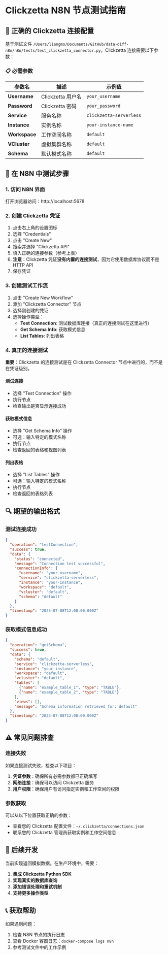 # Clickzetta N8N 节点测试指南

## 🔧 正确的 Clickzetta 连接配置

基于测试文件 `/Users/liangmo/Documents/GitHub/data-diff-n8n/n8n/tests/test_clickzetta_connector.py`，Clickzetta 连接需要以下参数：

### 📋 必需参数

| 参数名 | 描述 | 示例值 |
|--------|------|--------|
| **Username** | Clickzetta 用户名 | `your_username` |
| **Password** | Clickzetta 密码 | `your_password` |
| **Service** | 服务名称 | `clickzetta-serverless` |
| **Instance** | 实例名称 | `your-instance-name` |
| **Workspace** | 工作空间名称 | `default` |
| **VCluster** | 虚拟集群名称 | `default` |
| **Schema** | 默认模式名称 | `default` |

## 🚀 在 N8N 中测试步骤

### 1. 访问 N8N 界面
打开浏览器访问：http://localhost:5678

### 2. 创建 Clickzetta 凭证
1. 点击右上角的设置图标
2. 选择 "Credentials"
3. 点击 "Create New"
4. 搜索并选择 "Clickzetta API"
5. 填入正确的连接参数（参考上表）
6. **注意**：Clickzetta 凭证**没有内置的连接测试**，因为它使用数据库协议而不是 HTTP API
7. 保存凭证

### 3. 创建测试工作流
1. 点击 "Create New Workflow"
2. 添加 "Clickzetta Connector" 节点
3. 选择刚创建的凭证
4. 选择操作类型：
   - **Test Connection**: 测试数据库连接（真正的连接测试在这里进行）
   - **Get Schema Info**: 获取模式信息
   - **List Tables**: 列出表格

### 4. 真正的连接测试
**重要**：Clickzetta 的连接测试是在 Clickzetta Connector 节点中进行的，而不是在凭证级别。
#### 测试连接
- 选择 "Test Connection" 操作
- 执行节点
- 检查输出是否显示连接成功

#### 获取模式信息
- 选择 "Get Schema Info" 操作
- 可选：输入特定的模式名称
- 执行节点
- 检查返回的表格和视图列表

#### 列出表格
- 选择 "List Tables" 操作
- 可选：输入特定的模式名称
- 执行节点
- 检查返回的表格列表

## 🔍 期望的输出格式

### 测试连接成功
```json
{
  "operation": "testConnection",
  "success": true,
  "data": {
    "status": "connected",
    "message": "Connection test successful",
    "connectionInfo": {
      "username": "your_username",
      "service": "clickzetta-serverless",
      "instance": "your-instance",
      "workspace": "default",
      "vcluster": "default",
      "schema": "default"
    }
  },
  "timestamp": "2025-07-08T12:00:00.000Z"
}
```

### 获取模式信息成功
```json
{
  "operation": "getSchema",
  "success": true,
  "data": {
    "schema": "default",
    "service": "clickzetta-serverless",
    "instance": "your-instance",
    "workspace": "default",
    "vcluster": "default",
    "tables": [
      {"name": "example_table_1", "type": "TABLE"},
      {"name": "example_table_2", "type": "TABLE"}
    ],
    "views": [],
    "message": "Schema information retrieved for: default"
  },
  "timestamp": "2025-07-08T12:00:00.000Z"
}
```

## ⚠️ 常见问题排查

### 连接失败
如果连接测试失败，检查以下项目：
1. **凭证参数**：确保所有必需参数都已正确填写
2. **网络连接**：确保可以访问 Clickzetta 服务
3. **用户权限**：确保用户有访问指定实例和工作空间的权限

### 参数获取
可以从以下位置获取正确的参数：
- 查看您的 Clickzetta 配置文件：`~/.clickzetta/connections.json`
- 联系您的 Clickzetta 管理员获取实例和工作空间信息

## 🔄 后续开发

当前实现返回模拟数据。在生产环境中，需要：

1. **集成 Clickzetta Python SDK**
2. **实现真实的数据库查询**
3. **添加错误处理和重试机制**
4. **支持更多操作类型**

## 📞 获取帮助

如果遇到问题：
1. 检查 N8N 节点的执行日志
2. 查看 Docker 容器日志：`docker-compose logs n8n`
3. 参考测试文件中的工作示例
